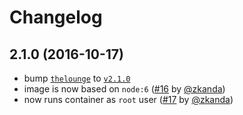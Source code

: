 # Changelog

## 2.1.0 (2016-10-17)

- bump [`thelounge`][1] to [`v2.1.0`](https://github.com/thelounge/lounge/releases/tag/v2.1.0)
- image is now based on `node:6` ([#16](https://github.com/thelounge/docker-lounge/pull/16) by
  [@zkanda](https://github.com/zkanda))
- now runs container as `root` user ([#17](https://github.com/thelounge/docker-lounge/pull/17) by
  [@zkanda](https://github.com/zkanda))

[1]: https://github.com/thelounge/lounge
